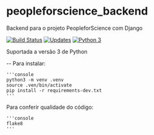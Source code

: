 # peopleforscience_backend
Backend para o projeto PeopleforScience com Django

[![Build Status](https://travis-ci.com/saulobicalho/peopleforscience_backend.svg?token=z3opgsT6hqeJiZwpkwG3&branch=master)](https://travis-ci.com/saulobicalho/peopleforscience_backend)
[![Updates](https://pyup.io/repos/github/saulobicalho/peopleforscience_backend/shield.svg)](https://pyup.io/repos/github/saulobicalho/peopleforscience_backend/)
[![Python 3](https://pyup.io/repos/github/saulobicalho/peopleforscience_backend/python-3-shield.svg)](https://pyup.io/repos/github/saulobicalho/peopleforscience_backend/)


Suportada a versão 3 de Python

--
Para instalar:

    '''console
    python3 -m venv .venv
    source .ven/bin/activate
    pip install -r requirements-dev.txt
    '''

Para conferir qualidade do código:

    '''console
    flake8
    '''